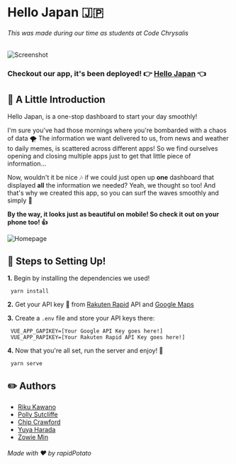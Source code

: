 # **Hello Japan** 🇯🇵
###### This was made during our time as students at Code Chrysalis
![Screenshot](public\images\screenshot.png)


### Checkout our app, it's been deployed! 👉 [**Hello Japan**](https://hellojapanapp-cc.herokuapp.com/) 👈

## **👋 A Little Introduction**

Hello Japan, is a one-stop dashboard to start your day smoothly!

I'm sure you've had those mornings where you're bombarded with a chaos of data 🌪 The information we want delivered to us, from news and weather to daily memes, is scattered across different apps! So we find ourselves opening and closing multiple apps just to get that little piece of information... 

Now, wouldn't it be nice 🎶 if we could just open up **one** dashboard that displayed **all** the information we needed? Yeah, we thought so too! And that's why we created this app, so you can surf the waves smoothly and simply 🌱


**By the way, it looks just as beautiful on mobile! So check it out on your phone too! 👍**

![Homepage](public\images\gif.gif)


## **🚀 Steps to Setting Up!**
**1.** Begin by installing the dependencies we used! 
```
 yarn install
```
**2.** Get your API key 🔑 from [Rakuten Rapid](https://api.rakuten.co.jp/en/) API and [Google Maps](https://developers.google.com/maps/documentation/javascript/get-api-key)

**3.** Create a `.env` file and store your API keys there:
```
 VUE_APP_GAPIKEY=[Your Google API Key goes here!]
 VUE_APP_RAPIKEY=[Your Rakuten Rapid API Key goes here!]
```
**4.** Now that you're all set, run the server and enjoy! 🎉
```
 yarn serve
```

## **✏️ Authors**
- [Riku Kawano](https://github.com/rikukawano)
- [Polly Sutcliffe](https://github.com/pollyj)
- [Chip Crawford](https://github.com/cwcraw)
- [Yuya Harada](https://github.com/yuya-h-29)
- [Zowie Min](https://github.com/Zowie0122)

###### Made with ♥️ by rapidPotato
